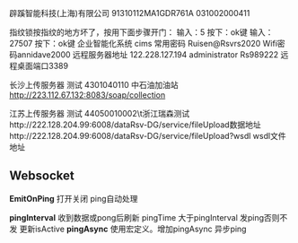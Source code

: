 辟蹊智能科技(上海)有限公司
91310112MA1GDR761A
031002000411

指纹锁按指纹的地方坏了，按用下面步骤开门：
输入：5
按下：ok键
输入：27507
按下：ok键
企业智能化系统 cims
常用密码 Ruisen@Rsvrs2020
Wifi密码annidave2000
远程服务器地址
122.228.127.194
administrator
Rs989222
远程桌面端口3389

长沙上传服务器
测试
4301040110 中石油加油站  
http://223.112.67.132:8083/soap/collection

江苏上传服务器
测试
44050010002\t浙江瑞森测试http://222.128.204.99:6008/dataRsv-DG/service/fileUpload数据地址http://222.128.204.99:6008/dataRsv-DG/service/fileUpload?wsdl wsdl文件地址


## Websocket
**EmitOnPing** 打开关闭 ping自动处理

**pingInterval**
收到数据或pong后刷新 pingTime
大于pingInterval 发ping否则不发
更新isActive
**pingAsync**
使用宏定义。增加pingAsync 异步ping
